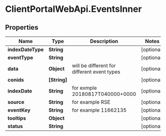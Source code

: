 # ClientPortalWebApi.EventsInner

## Properties
Name | Type | Description | Notes
------------ | ------------- | ------------- | -------------
**indexDateType** | **String** |  | [optional] 
**eventType** | **String** |  | [optional] 
**data** | **Object** | will be different for different event types | [optional] 
**conids** | **[String]** |  | [optional] 
**indexDate** | **String** | for exmple 20180817T040000+0000 | [optional] 
**source** | **String** | for example RSE | [optional] 
**eventKey** | **String** | for example 11662135 | [optional] 
**tooltips** | **Object** |  | [optional] 
**status** | **String** |  | [optional] 



